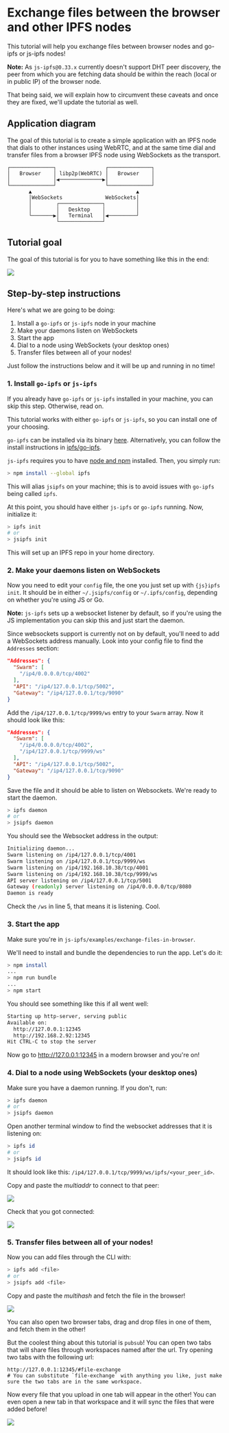 # Exchange files between the browser and other IPFS nodes

This tutorial will help you exchange files between browser nodes and go-ipfs or js-ipfs nodes!

**Note:** As `js-ipfs@0.33.x` currently doesn't support DHT peer discovery, the peer from which you are fetching data should be within the reach (local or in public IP) of the browser node.

That being said, we will explain how to circumvent these caveats and once they are fixed, we'll update the tutorial as well.

## Application diagram

The goal of this tutorial is to create a simple application with an IPFS node that dials to other instances using WebRTC, and at the same time dial and transfer files from a browser IPFS node using WebSockets as the transport.

```
┌──────────────┐                ┌──────────────┐
│   Browser    │ libp2p(WebRTC) │   Browser    │
│              │◀──────────────▶│              │
└──────────────┘                └──────────────┘
       ▲                                  ▲
       │WebSockets              WebSockets│
       │        ┌──────────────┐          │
       │        │   Desktop    │          │
       └───────▶│   Terminal   │◀─────────┘
                └──────────────┘
```

## Tutorial goal

The goal of this tutorial is for you to have something like this in the end:

![](img/goal.png)

## Step-by-step instructions

Here's what we are going to be doing:

1. Install a `go-ipfs` or `js-ipfs` node in your machine
2. Make your daemons listen on WebSockets
3. Start the app
4. Dial to a node using WebSockets (your desktop ones)
5. Transfer files between all of your nodes!

Just follow the instructions below and it will be up and running in no time!

### 1. Install `go-ipfs` or `js-ipfs`

If you already have `go-ipfs` or `js-ipfs` installed in your machine, you can skip this step. Otherwise, read on.

This tutorial works with either `go-ipfs` or `js-ipfs`, so you can install one of your choosing.

`go-ipfs` can be installed via its binary [here](https://ipfs.io/ipns/dist.ipfs.io/#go-ipfs). Alternatively, you can follow the install instructions in [ipfs/go-ipfs](https://github.com/ipfs/go-ipfs#install).

`js-ipfs` requires you to have [node and npm](https://www.npmjs.com/get-npm) installed. Then, you simply run:

```sh
> npm install --global ipfs
```

This will alias `jsipfs` on your machine; this is to avoid issues with `go-ipfs` being called `ipfs`.

At this point, you should have either `js-ipfs` or `go-ipfs` running. Now, initialize it:

```sh
> ipfs init
# or
> jsipfs init
```

This will set up an IPFS repo in your home directory.

### 2. Make your daemons listen on WebSockets

Now you need to edit your `config` file, the one you just set up with `{js}ipfs init`. It should be in either `~/.jsipfs/config` or `~/.ipfs/config`, depending on whether you're using JS or Go.

**Note:** `js-ipfs` sets up a websocket listener by default, so if you're using the JS implementation you can skip this and just start the daemon.

Since websockets support is currently not on by default, you'll need to add a WebSockets address manually. Look into your config file to find the `Addresses` section:

```json
"Addresses": {
  "Swarm": [
    "/ip4/0.0.0.0/tcp/4002"
  ],
  "API": "/ip4/127.0.0.1/tcp/5002",
  "Gateway": "/ip4/127.0.0.1/tcp/9090"
}
```

Add the `/ip4/127.0.0.1/tcp/9999/ws` entry to your `Swarm` array. Now it should look like this:

```json
"Addresses": {
  "Swarm": [
    "/ip4/0.0.0.0/tcp/4002",
    "/ip4/127.0.0.1/tcp/9999/ws"
  ],
  "API": "/ip4/127.0.0.1/tcp/5002",
  "Gateway": "/ip4/127.0.0.1/tcp/9090"
}
```

Save the file and it should be able to listen on Websockets. We're ready to start the daemon.

```sh
> ipfs daemon
# or
> jsipfs daemon
```

You should see the Websocket address in the output:

```sh
Initializing daemon...
Swarm listening on /ip4/127.0.0.1/tcp/4001
Swarm listening on /ip4/127.0.0.1/tcp/9999/ws
Swarm listening on /ip4/192.168.10.38/tcp/4001
Swarm listening on /ip4/192.168.10.38/tcp/9999/ws
API server listening on /ip4/127.0.0.1/tcp/5001
Gateway (readonly) server listening on /ip4/0.0.0.0/tcp/8080
Daemon is ready
```

Check the `/ws` in line 5, that means it is listening. Cool.

### 3. Start the app

Make sure you're in `js-ipfs/examples/exchange-files-in-browser`.

We'll need to install and bundle the dependencies to run the app. Let's do it:

```sh
> npm install
...
> npm run bundle
...
> npm start
```

You should see something like this if all went well:

```sh
Starting up http-server, serving public
Available on:
  http://127.0.0.1:12345
  http://192.168.2.92:12345
Hit CTRL-C to stop the server
```

Now go to http://127.0.0.1:12345 in a modern browser and you're on!

### 4. Dial to a node using WebSockets (your desktop ones)

Make sure you have a daemon running. If you don't, run:

```sh
> ipfs daemon
# or
> jsipfs daemon
```

Open another terminal window to find the websocket addresses that it is listening on:

```sh
> ipfs id
# or
> jsipfs id
```

It should look like this: `/ip4/127.0.0.1/tcp/9999/ws/ipfs/<your_peer_id>`.

Copy and paste the *multiaddr* to connect to that peer:

![](img/connect-1.png)

Check that you got connected:

![](img/connect-2.png)

### 5. Transfer files between all of your nodes!

Now you can add files through the CLI with:

```sh
> ipfs add <file>
# or
> jsipfs add <file>
```

Copy and paste the *multihash* and fetch the file in the browser!

![](img/fetch.png)

You can also open two browser tabs, drag and drop files in one of them, and fetch them in the other!

But the coolest thing about this tutorial is `pubsub`! You can open two tabs that will share files through workspaces named after the url. Try opening two tabs with the following url:

```
http://127.0.0.1:12345/#file-exchange
# You can substitute `file-exchange` with anything you like, just make sure the two tabs are in the same workspace.
```

Now every file that you upload in one tab will appear in the other! You can even open a new tab in that workspace and it will sync the files that were added before!

![](img/pubsub.png)
